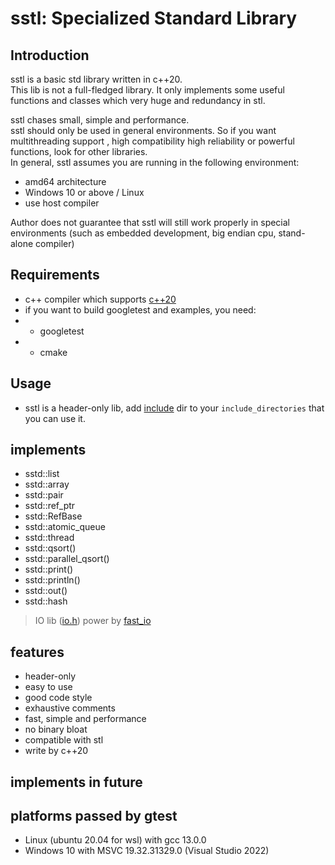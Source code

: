 # sstl: Specialized Standard Library

## Introduction
sstl is a basic std library written in c++20.<br>
This lib is not a full-fledged library. It only implements some useful functions and classes 
which very huge and redundancy in stl.

sstl chases small, simple and performance.<br>
sstl should only be used in general environments. So if you want multithreading support 
, high compatibility high reliability or powerful functions, look for other libraries.<br>
In general, sstl assumes you are running in the following environment:
* amd64 architecture
* Windows 10 or above / Linux
* use host compiler

Author does not guarantee that sstl will still work properly in special environments (such as embedded development, big endian cpu, stand-alone compiler)

## Requirements
* c++ compiler which supports [c++20](https://en.cppreference.com/w/cpp/20)
* if you want to build googletest and examples, you need:
* - googletest
* - cmake

## Usage
* sstl is a header-only lib, add [include](include) dir to your ```include_directories``` that you can use it.

## implements
* sstd::list
* sstd::array
* sstd::pair
* sstd::ref_ptr
* sstd::RefBase
* sstd::atomic_queue
* sstd::thread
* sstd::qsort()
* sstd::parallel_qsort()
* sstd::print()
* sstd::println()
* sstd::out()
* sstd::hash

> IO lib ([io.h](include/sstl/sstdio.h)) power by [fast_io](https://gitee.com/qabeowjbtkwb/fast_io)

## features
* header-only
* easy to use
* good code style
* exhaustive comments
* fast, simple and performance
* no binary bloat
* compatible with stl
* write by c++20

## implements in future


## platforms passed by gtest
* Linux (ubuntu 20.04 for wsl) with gcc 13.0.0
* Windows 10 with MSVC 19.32.31329.0 (Visual Studio 2022)
